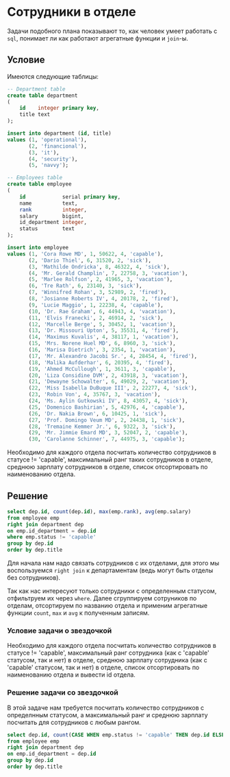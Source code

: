 # Сотрудники в отделе

Задачи подобного плана показывают то, как человек умеет работать с `sql`, понимает ли как работают агрегатные функции и `join`-ы.

## Условие

Имеются следующие таблицы:

```sql
-- Department table
create table department
(
    id    integer primary key,
    title text
);

insert into department (id, title)
values (1, 'operational'),
       (2, 'financional'),
       (3, 'it'),
       (4, 'security'),
       (5, 'navvy');

-- Employees table
create table employee
(
    id            serial primary key,
    name          text,
    rank          integer,
    salary        bigint,
    id_department integer,
    status        text
);

insert into employee
values (1, 'Cora Rowe MD', 1, 50622, 4, 'capable'),
       (2, 'Dario Thiel', 6, 31520, 2, 'sick'),
       (3, 'Mathilde Ondricka', 8, 46322, 4, 'sick'),
       (4, 'Mr. Gerald Champlin', 7, 22758, 3, 'vacation'),
       (5, 'Marlee Rolfson', 2, 41965, 3, 'vacation'),
       (6, 'Tre Rath', 6, 23140, 3, 'sick'),
       (7, 'Winnifred Rohan', 3, 52989, 2, 'fired'),
       (8, 'Josianne Roberts IV', 4, 20178, 2, 'fired'),
       (9, 'Lucie Maggio', 1, 22238, 4, 'capable'),
       (10, 'Dr. Rae Graham', 6, 44943, 4, 'vacation'),
       (11, 'Elvis Franecki', 2, 46914, 2, 'sick'),
       (12, 'Marcelle Berge', 5, 30452, 1, 'vacation'),
       (13, 'Dr. Missouri Upton', 5, 35531, 4, 'fired'),
       (14, 'Maximus Kuvalis', 4, 38117, 1, 'vacation'),
       (15, 'Mrs. Norene Huel MD', 6, 8960, 3, 'sick'),
       (16, 'Marisa Dietrich', 3, 2354, 1, 'vacation'),
       (17, 'Mr. Alexandro Jacobi Sr.', 4, 28454, 4, 'fired'),
       (18, 'Malika Aufderhar', 6, 20395, 4, 'fired'),
       (19, 'Ahmed McCullough', 1, 3611, 3, 'capable'),
       (20, 'Liza Considine DVM', 2, 43918, 3, 'vacation'),
       (21, 'Dewayne Schowalter', 6, 49029, 2, 'vacation'),
       (22, 'Miss Isabella DuBuque III', 2, 22277, 4, 'sick'),
       (23, 'Robin Von', 4, 35767, 3, 'vacation'),
       (24, 'Ms. Aylin Gutkowski IV', 8, 43057, 4, 'sick'),
       (25, 'Domenico Bashirian', 5, 42976, 4, 'capable'),
       (26, 'Dr. Nakia Brown', 6, 10425, 1, 'sick'),
       (27, 'Prof. Domingo Veum MD', 2, 24438, 1, 'sick'),
       (28, 'Tremaine Kemmer Jr.', 6, 9322, 3, 'sick'),
       (29, 'Mr. Jimmie Emard MD', 3, 52047, 2, 'capable'),
       (30, 'Carolanne Schinner', 7, 44975, 3, 'capable');
```

Необходимо для каждого отдела посчитать количество сотрудников в статусе != 'capable', максимальный ранг таких сотрудников в отделе, среднюю зарплату сотрудников в отделе, список отсортировать по наименованию отдела.

## Решение

```sql
select dep.id, count(dep.id), max(emp.rank), avg(emp.salary)
from employee emp 
right join department dep 
on emp.id_department = dep.id
where emp.status != 'capable'
group by dep.id
order by dep.title
```

Для начала нам надо связать сотрудников с их отделами, для этого мы воспользуемся `right join` к департаментам (ведь могут быть отделы без сотрудников).

Так как нас интересуют только сотрудники с определенным статусом, отфильтруем их через `where`. Далее сгруппируем сотруников по отделам, отсортируем по названию отдела и применим агрегатные функции `count`, `max` и `avg` к полученным записям.

### Условие задачи о звездочкой

Необходимо для каждого отдела посчитать количество сотрудников в статусе != 'capable', максимальный ранг сотрудника (как с 'capable' статусом, так и нет) в отделе, среднюю зарплату сотрудника (как с 'capable' статусом, так и нет) в отделе, список отсортировать по наименованию отдела и вывести id отдела.

### Решение задачи со звездочкой

В этой задаче нам требуется посчитать количество сотрудников с определнным статусом, а максимальный ранг и среднюю зарплату посчитать для сотрудников с любым рангом.

```sql
select dep.id, count(CASE WHEN emp.status != 'capable' THEN dep.id ELSE NULL END), max(emp.rank), avg(emp.salary)
from employee emp 
right join department dep 
on emp.id_department = dep.id
group by dep.id
order by dep.title
```
